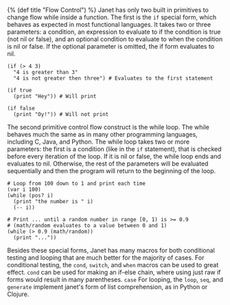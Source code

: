 {% (def title "Flow Control") %}
Janet has only two built in primitives to change flow while inside a function. The first is the
`if` special form, which behaves as expected in most functional languages. It takes two or three parameters:
a condition, an expression to evaluate to if the condition is true (not nil or false),
and an optional condition to evaluate to when the condition is nil or false. If the optional parameter
is omitted, the if form evaluates to nil.

```janet
(if (> 4 3)
  "4 is greater than 3"
  "4 is not greater then three") # Evaluates to the first statement

(if true
  (print "Hey")) # Will print

(if false
  (print "Oy!")) # Will not print
```

The second primitive control flow construct is the while loop. The while behaves much the same
as in many other programming languages, including C, Java, and Python. The while loop takes
two or more parameters: the first is a condition (like in the `if` statement), that is checked before
every iteration of the loop. If it is nil or false, the while loop ends and evaluates to nil. Otherwise,
the rest of the parameters will be evaluated sequentially and then the program will return to the beginning
of the loop.

```janet
# Loop from 100 down to 1 and print each time
(var i 100)
(while (pos? i)
  (print "the number is " i)
  (-- i))

# Print ... until a random number in range [0, 1) is >= 0.9
# (math/random evaluates to a value between 0 and 1)
(while (> 0.9 (math/random))
  (print "..."))
```

Besides these special forms, Janet has many macros for both conditional testing and looping
that are much better for the majority of cases. For conditional testing, the `cond`, `switch`, and
`when` macros can be used to great effect. `cond` can be used for making an if-else chain, where using
just raw if forms would result in many parentheses. `case` For looping, the `loop`, `seq`, and `generate`
implement janet's form of list comprehension, as in Python or Clojure.


